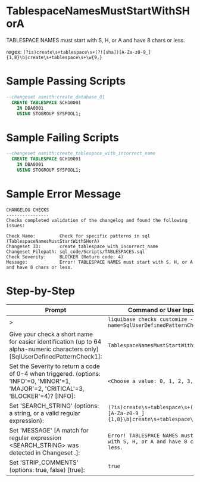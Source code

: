 # TablespaceNamesMustStartWithSHorA

TABLESPACE NAMES must start with S, H, or A and have 8 chars or less.


regex: `(?is)create\s+tablespace\s+(?![sha])[A-Za-z0-9_]{1,8}\b|create\s+tablespace\s+\w{9,}`

# Sample Passing Scripts
``` sql
--changeset asmith:create_database_01
  CREATE TABLESPACE SCH10001
    IN DBA0001
    USING STOGROUP SYSPOOL1;
```

# Sample Failing Scripts
``` sql
--changeset asmith:create_tablespace_with_incorrect_name
  CREATE TABLESPACE GCH10001
    IN DBA0001
    USING STOGROUP SYSPOOL1;
```

# Sample Error Message
``` 
CHANGELOG CHECKS
----------------
Checks completed validation of the changelog and found the following issues:

Check Name:         Check for specific patterns in sql (TablespaceNamesMustStartWithSHorA)
Changeset ID:       create_tablespace_with_incorrect_name
Changeset Filepath: sql_code/Scripts/TABLESPACES.sql
Check Severity:     BLOCKER (Return code: 4)
Message:            Error! TABLESPACE NAMES must start with S, H, or A and have 8 chars or less.
```

# Step-by-Step
| Prompt | Command or User Input |
| ------ | ----------------------|
| > | `liquibase checks customize --check-name=SqlUserDefinedPatternCheck` |
| Give your check a short name for easier identification (up to 64 alpha-numeric characters only) [SqlUserDefinedPatternCheck1]: | `TablespaceNamesMustStartWithSHorA` |
| Set the Severity to return a code of 0-4 when triggered. (options: 'INFO'=0, 'MINOR'=1, 'MAJOR'=2, 'CRITICAL'=3, 'BLOCKER'=4)? [INFO]: | `<Choose a value: 0, 1, 2, 3, 4>` |
| Set 'SEARCH_STRING' (options: a string, or a valid regular expression): | `(?is)create\s+tablespace\s+(?![sha])[A-Za-z0-9_]{1,8}\b\|create\s+tablespace\s+\w{9,}` |
| Set 'MESSAGE' [A match for regular expression <SEARCH_STRING> was detected in Changeset <CHANGESET>.]: | `Error! TABLESPACE NAMES must start with S, H, or A and have 8 chars or less.` |
| Set 'STRIP_COMMENTS' (options: true, false) [true]: | `true` |
